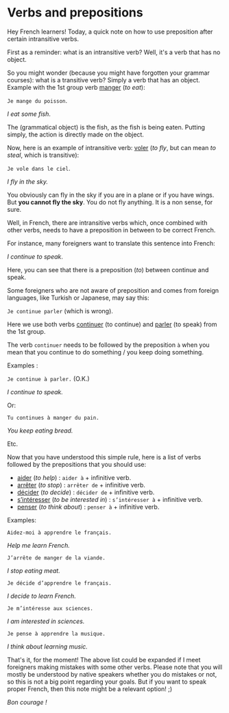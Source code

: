 # Verbs and prepositions

Hey French learners! Today, a quick note on how to use preposition after certain
intransitive verbs.

First as a reminder: what is an intransitive verb? Well, it's a verb that has
no object.

So you might wonder (because you might have forgotten your grammar courses):
what is a transitive verb? Simply a verb that has an object. Example with
the 1st group verb [manger](https://la-conjugaison.nouvelobs.com/du/verbe/manger.php)
(*to eat*):

`Je mange du poisson`.

*I eat some fish*.

The (grammatical object) is the fish, as the fish is being eaten. Putting simply,
the action is directly made on the object.

Now, here is an example of intransitive verb: [voler](https://la-conjugaison.nouvelobs.com/du/verbe/voler.php)
(*to fly*, but can mean *to steal*, which is transitive):

`Je vole dans le ciel`.

*I fly in the sky.*

You obviously can fly in the sky if you are in a plane or if you have wings.
But **you cannot fly the sky**. You do not fly anything. It is a non sense, for sure.

Well, in French, there are intransitive verbs which, once combined with other verbs, needs to
have a preposition in between to be correct French.

For instance, many foreigners want to translate this sentence into French:

*I continue to speak*.

Here, you can see that there is a preposition (*to*) between continue and speak.

Some foreigners who are not aware of preposition and comes from foreign languages,
like Turkish or Japanese, may say this:

`Je continue parler` (which is wrong).

Here we use both verbs [continuer](https://la-conjugaison.nouvelobs.com/du/verbe/continuer.php) (to continue)
and [parler](https://la-conjugaison.nouvelobs.com/du/verbe/parler.php) (to speak) from the 1st group.

The verb `continuer` needs to be followed by the preposition `à` when you mean that you continue to do something /
you keep doing something.

Examples :

`Je continue à parler.` (O.K.)

*I continue to speak.*

Or:

`Tu continues à manger du pain.`

*You keep eating bread.*

Etc.

Now that you have understood this simple rule, here is a list of verbs followed by the prepositions that you should
use:

  - [aider](https://la-conjugaison.nouvelobs.com/du/verbe/aider.php) (*to help*) : `aider à` + infinitive verb.
  - [arrêter](https://la-conjugaison.nouvelobs.com/du/verbe/arreter.php) (*to stop*) : `arrêter de` + infinitive verb.
  - [décider](https://la-conjugaison.nouvelobs.com/du/verbe/decider.php) (*to decide*) : `décider de` + infinitive verb.
  - [s’intéresser](https://la-conjugaison.nouvelobs.com/du/verbe/s_interesser.php) (*to be interested in*) : `s’intéresser à` + infinitive verb.
  - [penser](https://la-conjugaison.nouvelobs.com/du/verbe/penser.php) (*to think about*) : `penser à` + infinitive verb.

Examples:

`Aidez-moi à apprendre le français.`

*Help me learn French.*

`J’arrête de manger de la viande.`

*I stop eating meat.*

`Je décide d’apprendre le français.`

*I decide to learn French.*

`Je m’intéresse aux sciences.`

*I am interested in sciences.*

`Je pense à apprendre la musique.`

*I think about learning music.*

That's it, for the moment! The above list could be expanded if I meet foreigners making mistakes with some other verbs.
Please note that you will mostly be understood by native speakers whether you do mistakes or not, so this is not a big
point regarding your goals. But if you want to speak proper French, then this note might be a relevant option! ;)

*Bon courage !*
